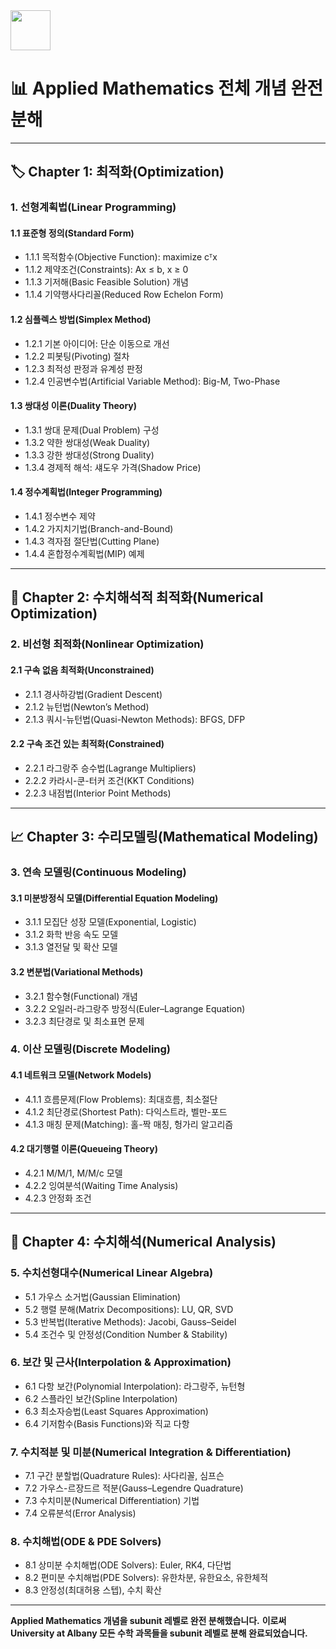 <img src="https://r2cdn.perplexity.ai/pplx-full-logo-primary-dark%402x.png" style="height:64px;margin-right:32px"/>

# **📊 Applied Mathematics 전체 개념 완전 분해**


***

## **🏷️ Chapter 1: 최적화(Optimization)**

### **1. 선형계획법(Linear Programming)**

#### **1.1 표준형 정의(Standard Form)**

- 1.1.1 목적함수(Objective Function): maximize cᵀx
- 1.1.2 제약조건(Constraints): Ax ≤ b, x ≥ 0
- 1.1.3 기저해(Basic Feasible Solution) 개념
- 1.1.4 기약행사다리꼴(Reduced Row Echelon Form)


#### **1.2 심플렉스 방법(Simplex Method)**

- 1.2.1 기본 아이디어: 단순 이동으로 개선
- 1.2.2 피봇팅(Pivoting) 절차
- 1.2.3 최적성 판정과 유계성 판정
- 1.2.4 인공변수법(Artificial Variable Method): Big-M, Two-Phase


#### **1.3 쌍대성 이론(Duality Theory)**

- 1.3.1 쌍대 문제(Dual Problem) 구성
- 1.3.2 약한 쌍대성(Weak Duality)
- 1.3.3 강한 쌍대성(Strong Duality)
- 1.3.4 경제적 해석: 섀도우 가격(Shadow Price)


#### **1.4 정수계획법(Integer Programming)**

- 1.4.1 정수변수 제약
- 1.4.2 가지치기법(Branch-and-Bound)
- 1.4.3 격자점 절단법(Cutting Plane)
- 1.4.4 혼합정수계획법(MIP) 예제

***

## **📐 Chapter 2: 수치해석적 최적화(Numerical Optimization)**

### **2. 비선형 최적화(Nonlinear Optimization)**

#### **2.1 구속 없음 최적화(Unconstrained)**

- 2.1.1 경사하강법(Gradient Descent)
- 2.1.2 뉴턴법(Newton’s Method)
- 2.1.3 쿼시-뉴턴법(Quasi-Newton Methods): BFGS, DFP


#### **2.2 구속 조건 있는 최적화(Constrained)**

- 2.2.1 라그랑주 승수법(Lagrange Multipliers)
- 2.2.2 카라시-쿤-터커 조건(KKT Conditions)
- 2.2.3 내점법(Interior Point Methods)

***

## **📈 Chapter 3: 수리모델링(Mathematical Modeling)**

### **3. 연속 모델링(Continuous Modeling)**

#### **3.1 미분방정식 모델(Differential Equation Modeling)**

- 3.1.1 모집단 성장 모델(Exponential, Logistic)
- 3.1.2 화학 반응 속도 모델
- 3.1.3 열전달 및 확산 모델


#### **3.2 변분법(Variational Methods)**

- 3.2.1 함수형(Functional) 개념
- 3.2.2 오일러-라그랑주 방정식(Euler–Lagrange Equation)
- 3.2.3 최단경로 및 최소표면 문제


### **4. 이산 모델링(Discrete Modeling)**

#### **4.1 네트워크 모델(Network Models)**

- 4.1.1 흐름문제(Flow Problems): 최대흐름, 최소절단
- 4.1.2 최단경로(Shortest Path): 다익스트라, 벨만-포드
- 4.1.3 매칭 문제(Matching): 홀-짝 매칭, 헝가리 알고리즘


#### **4.2 대기행렬 이론(Queueing Theory)**

- 4.2.1 M/M/1, M/M/c 모델
- 4.2.2 잉여분석(Waiting Time Analysis)
- 4.2.3 안정화 조건

***

## **🔢 Chapter 4: 수치해석(Numerical Analysis)**

### **5. 수치선형대수(Numerical Linear Algebra)**

- 5.1 가우스 소거법(Gaussian Elimination)
- 5.2 행렬 분해(Matrix Decompositions): LU, QR, SVD
- 5.3 반복법(Iterative Methods): Jacobi, Gauss–Seidel
- 5.4 조건수 및 안정성(Condition Number \& Stability)


### **6. 보간 및 근사(Interpolation \& Approximation)**

- 6.1 다항 보간(Polynomial Interpolation): 라그랑주, 뉴턴형
- 6.2 스플라인 보간(Spline Interpolation)
- 6.3 최소자승법(Least Squares Approximation)
- 6.4 기저함수(Basis Functions)와 직교 다항


### **7. 수치적분 및 미분(Numerical Integration \& Differentiation)**

- 7.1 구간 분할법(Quadrature Rules): 사다리꼴, 심프슨
- 7.2 가우스-르장드르 적분(Gauss–Legendre Quadrature)
- 7.3 수치미분(Numerical Differentiation) 기법
- 7.4 오류분석(Error Analysis)


### **8. 수치해법(ODE \& PDE Solvers)**

- 8.1 상미분 수치해법(ODE Solvers): Euler, RK4, 다단법
- 8.2 편미분 수치해법(PDE Solvers): 유한차분, 유한요소, 유한체적
- 8.3 안정성(최대허용 스텝), 수치 확산

***

**Applied Mathematics 개념을 subunit 레벨로 완전 분해했습니다.**
**이로써 University at Albany 모든 수학 과목들을 subunit 레벨로 분해 완료되었습니다.**

